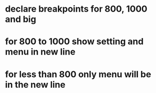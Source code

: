 # declare breakpoints for 800, 1000 and big
# for 800 to 1000 show setting and menu in new line
# for less than 800 only menu will be in the new line